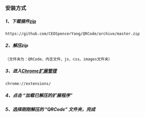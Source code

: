 ### 安装方式

##### 1、下载插件[zip](`https://github.com/CEOSpencerYang/QRCode/archive/master.zip`)
`https://github.com/CEOSpencerYang/QRCode/archive/master.zip`

##### 2、解压zip
    （文件夹为：QRCode，内含文件、js、css、images文件夹）    

##### 3、进入[Chrome扩展管理](`chrome://extensions/`)
`chrome://extensions/`

##### 4、点击 “加载已解压的扩展程序”

##### 5、选择刚刚解压的 "QRCode" 文件夹，完成
